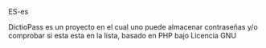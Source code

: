 ES-es

DictioPass es un proyecto en el cual uno puede almacenar
contraseñas y/o comprobar si esta esta en la lista,
basado en PHP bajo Licencia GNU
